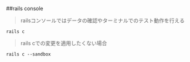 ##rails console
>railsコンソールではデータの確認やターミナルでのテスト動作を行える
```
rails c
```
>rails cでの変更を適用したくない場合
```
rails c --sandbox
```
